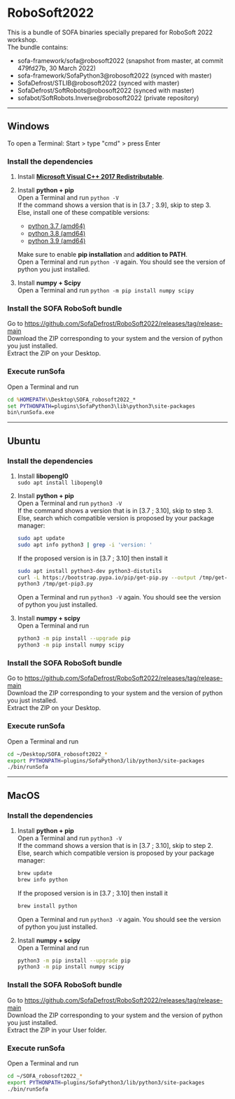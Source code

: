 # RoboSoft2022

This is a bundle of SOFA binaries specially prepared for RoboSoft 2022 workshop.  
The bundle contains:
- sofa-framework/sofa@robosoft2022 (snapshot from master, at commit 479fd27b, 30 March 2022)
- sofa-framework/SofaPython3@robosoft2022 (synced with master)
- SofaDefrost/STLIB@robosoft2022 (synced with master)
- SofaDefrost/SoftRobots@robosoft2022 (synced with master)
- sofabot/SoftRobots.Inverse@robosoft2022 (private repository)

----------------------------------------

## Windows

To open a Terminal: Start > type "cmd" > press Enter

### Install the dependencies

1. Install **[Microsoft Visual C++ 2017 Redistributable](https://aka.ms/vs/15/release/vc_redist.x64.exe)**.

2. Install **python + pip**  
   Open a Terminal and run `python -V`  
   If the command shows a version that is in [3.7 ; 3.9], skip to step 3.  
   Else, install one of these compatible versions:  
   - [python 3.7 (amd64)](https://www.python.org/ftp/python/3.7.9/python-3.7.9-amd64.exe)  
   - [python 3.8 (amd64)](https://www.python.org/ftp/python/3.8.10/python-3.8.10-amd64.exe)  
   - [python 3.9 (amd64)](https://www.python.org/ftp/python/3.9.12/python-3.9.12-amd64.exe)  
   
   Make sure to enable **pip installation** and **addition to PATH**.  
   Open a Terminal and run `python -V` again. You should see the version of python you just installed.

3. Install **numpy + Scipy**  
   Open a Terminal and run `python -m pip install numpy scipy`

### Install the SOFA RoboSoft bundle

Go to https://github.com/SofaDefrost/RoboSoft2022/releases/tag/release-main  
Download the ZIP corresponding to your system and the version of python you just installed.  
Extract the ZIP on your Desktop.

### Execute runSofa

Open a Terminal and run  
```cmd
cd %HOMEPATH%\Desktop\SOFA_robosoft2022_*
set PYTHONPATH=plugins\SofaPython3\lib\python3\site-packages
bin\runSofa.exe
```

----------------------------------------

## Ubuntu

### Install the dependencies

1. Install **libopengl0**  
   `sudo apt install libopengl0`
   
2. Install **python + pip**  
   Open a Terminal and run `python3 -V`  
   If the command shows a version that is in [3.7 ; 3.10], skip to step 3.  
   Else, search which compatible version is proposed by your package manager:  
   ```bash
   sudo apt update
   sudo apt info python3 | grep -i 'version: '
   ```
   If the proposed version is in [3.7 ; 3.10] then install it  
   ```bash
   sudo apt install python3-dev python3-distutils
   curl -L https://bootstrap.pypa.io/pip/get-pip.py --output /tmp/get-pip3.py
   python3 /tmp/get-pip3.py
   ```
   Open a Terminal and run `python3 -V` again. You should see the version of python you just installed.

3. Install **numpy + scipy**  
   Open a Terminal and run  
   ```bash
   python3 -m pip install --upgrade pip
   python3 -m pip install numpy scipy
   ```

### Install the SOFA RoboSoft bundle

Go to https://github.com/SofaDefrost/RoboSoft2022/releases/tag/release-main  
Download the ZIP corresponding to your system and the version of python you just installed.  
Extract the ZIP on your Desktop.

### Execute runSofa

Open a Terminal and run  
```bash
cd ~/Desktop/SOFA_robosoft2022_*
export PYTHONPATH=plugins/SofaPython3/lib/python3/site-packages 
./bin/runSofa
```

----------------------------------------

## MacOS

### Install the dependencies

1. Install **python + pip**  
   Open a Terminal and run `python3 -V`  
   If the command shows a version that is in [3.7 ; 3.10], skip to step 2.  
   Else, search which compatible version is proposed by your package manager:   
   ```bash
   brew update
   brew info python
   ```
   If the proposed version is in [3.7 ; 3.10] then install it  
   ```bash
   brew install python
   ```
   Open a Terminal and run `python3 -V` again. You should see the version of python you just installed.  

2. Install **numpy + scipy**   
   Open a Terminal and run  
   ```bash
   python3 -m pip install --upgrade pip
   python3 -m pip install numpy scipy
   ```

### Install the SOFA RoboSoft bundle

Go to https://github.com/SofaDefrost/RoboSoft2022/releases/tag/release-main  
Download the ZIP corresponding to your system and the version of python you just installed.  
Extract the ZIP in your User folder.  

### Execute runSofa

Open a Terminal and run  
```bash
cd ~/SOFA_robosoft2022_*
export PYTHONPATH=plugins/SofaPython3/lib/python3/site-packages 
./bin/runSofa
```
